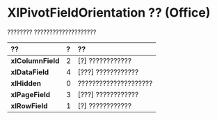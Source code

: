 
# XlPivotFieldOrientation ?? (Office)

???????? ????????????????????



|**??**|**?**|**??**|
|:-----|:-----|:-----|
|**xlColumnField**|2|[?] ????????????|
|**xlDataField**|4|[???] ????????????|
|**xlHidden**|0|?????????????????????|
|**xlPageField**|3|[???] ????????????|
|**xlRowField**|1|[?] ????????????|

